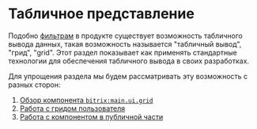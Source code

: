 # Табличное представление

Подобно [фильтрам](./../Фильтр/О_модуле) в продукте существует возможность табличного вывода данных, такая возможность называется "табличный вывод", "грид", "grid". 
Этот раздел показывает как применять стандартные технологии для обеспечения табличного вывода в своих разработках.

Для упрощения раздела мы будем рассматривать эту возможность с разных сторон:
1. [Обзор компонента `bitrix:main.ui.grid`](./Обзор)
2. [Работа с гридом пользователя](./Персональные_настройки)
3. [Работа с компонентом в публичной части](./Публичная_часть)
